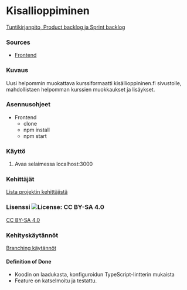# Kisallioppiminen

[Tuntikirjanpito, Product backlog ja  Sprint backlog ](https://docs.google.com/spreadsheets/d/1_8ASN3BEAGWbTs_mpO_DdZpZ-YnHNjBellJQFcMlAVs/edit#gid=660434779)

### Sources
- [Frontend](https://github.com/Matikkaprojekti/kisallioppiminen-frontend)



### Kuvaus
Uusi helpommin muokattava kurssiformaatti kisällioppininen.fi sivustolle, mahdollistaen helpomman kurssien muokkaukset ja lisäykset.

### Asennusohjeet
- Frontend
	- clone
	- npm install
	- npm start


### Käyttö
1. Avaa selaimessa localhost:3000


### Kehittäjät
[Lista projektin kehittäjistä](https://github.com/orgs/Matikkaprojekti/people)


### Lisenssi ![License: CC BY-SA 4.0](https://img.shields.io/badge/License-CC%20BY--SA%204.0-lightgrey.svg)
[CC BY-SA 4.0](https://creativecommons.org/licenses/by-sa/4.0/)

### Kehityskäytännöt
[Branching käytännöt](https://nvie.com/posts/a-successful-git-branching-model/)

#### Definition of Done
- Koodin on laadukasta, konfiguroidun TypeScript-lintterin mukaista
- Feature on katselmoitu ja testattu.
